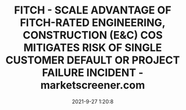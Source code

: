 ---
"title": "FITCH - SCALE ADVANTAGE OF FITCH-RATED ENGINEERING, CONSTRUCTION (E&C) COS MITIGATES RISK OF SINGLE CUSTOMER DEFAULT OR PROJECT FAILURE INCIDENT - marketscreener.com"
"date": "2021-9-27 1:20:8"
"feed_name": "GOOGLENEWSCONSTRUCTION"
"feed_website": "https://news.google.com/search?q=construction%2Bincident&hl=en-US&gl=US&ceid=US:en"
"feed_rss": "https://news.google.com/rss/search?q=construction%2Bincident&hl=en-US&gl=US&ceid=US:en"
"link": "https://www.marketscreener.com/news/latest/FITCH-SCALE-ADVANTAGE-OF-FITCH-RATED-ENGINEERING-CONSTRUCTION-E-C-COS-MITIGATES-RISK-OF-SINGLE--36521563/"
"file": "_posts/2021-1-1-f78aae80fb7649b6aa5beb067d19addaf3af66f8.md"
"accident": "0"
"drilling": "0"
"dead": "0"
"injured": "0"
"where": "unknown site"
"place": "unknown place"
---
